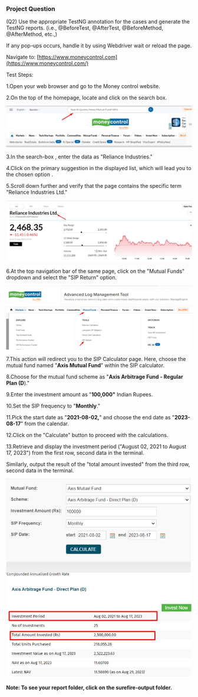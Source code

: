 ### Project Question

(Q2) Use the appropriate TestNG annotation for the cases and generate the TestNG reports. (i.e., @BeforeTest, @AfterTest, @BeforeMethod, @AfterMethod, etc.,)

If any pop-ups occurs, handle it by using Webdriver wait or reload the page.

Navigate to: [https://www.moneycontrol.com](https://www.moneycontrol.com/)

Test Steps:

1.Open your web browser and go to the Money control website.

2.On the top of the homepage, locate and click on the search box.

![alt text](./img/image.png)

3.In the search-box , enter the data as "Reliance Industries."

4.Click on the primary suggestion in the displayed list, which will lead you to the chosen option .

5.Scroll down further and verify that the page contains the specific term "Reliance Industries Ltd."

![alt text](./img/image-1.png)

6.At the top navigation bar of the same page, click on the "Mutual Funds" dropdown and select the "SIP Return" option.

![alt text](./img/image-2.png)

7.This action will redirect you to the SIP Calculator page. Here, choose the mutual fund named "**Axis Mutual Fund**" within the SIP calculator.

8.Choose for the mutual fund scheme as "**Axis Arbitrage Fund - Regular Plan (D**)."

9.Enter the investment amount as "**100,000"** Indian Rupees.

10.Set the SIP frequency to "**Monthly**."

11.Pick the start date as "**2021-08-02,**" and choose the end date as "**2023-08-17**" from the calendar.

12.Click on the "Calculate" button to proceed with the calculations.

13.Retrieve and display the investment period ("August 02, 2021 to August 17, 2023") from the first row, second data in the terminal.

Similarly, output the result of the "total amount invested" from the third row, second data in the terminal.

![alt text](./img/image-3.png)

**Note: To see your report folder, click on the surefire-output folder.**
